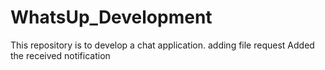 # WhatsUp_Development
This repository is to develop a chat application.
adding file request
Added the received notification
